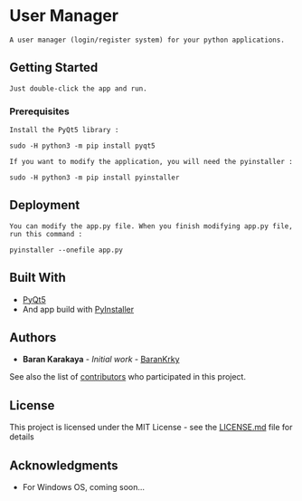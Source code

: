# User Manager

	A user manager (login/register system) for your python applications.

## Getting Started

	Just double-click the app and run.

### Prerequisites

	Install the PyQt5 library :

```
sudo -H python3 -m pip install pyqt5
```

	If you want to modify the application, you will need the pyinstaller :

```
sudo -H python3 -m pip install pyinstaller
```

## Deployment

	You can modify the app.py file. When you finish modifying app.py file, run this command :

```
pyinstaller --onefile app.py
```

## Built With

* [PyQt5](https://pypi.org/project/PyQt5/)
* And app build with [PyInstaller](https://pypi.org/project/PyInstaller/)


## Authors

* **Baran Karakaya** - *Initial work* - [BaranKrky](https://github.com/BaranKrky)

See also the list of [contributors](https://github.com/BaranKrky/user-manager-linux/contributors) who participated in this project.

## License

This project is licensed under the MIT License - see the [LICENSE.md](LICENSE.md) file for details

## Acknowledgments

* For Windows OS, coming soon...


